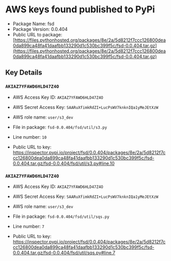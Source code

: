# AWS keys found published to PyPi

* Package Name: fsd
* Package Version: 0.0.404
* Public URL to package: [https://files.pythonhosted.org/packages/8e/2a/5d8212f7ccc126800dea0da899ca48fa41daafbb133290d1c530bc399f5c/fsd-0.0.404.tar.gz](https://files.pythonhosted.org/packages/8e/2a/5d8212f7ccc126800dea0da899ca48fa41daafbb133290d1c530bc399f5c/fsd-0.0.404.tar.gz)

## Key Details

### `AKIAZ7YFAWD6HLD47Z4O`

* AWS Access Key ID: `AKIAZ7YFAWD6HLD47Z4O`
* AWS Secret Access Key: `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` 
* AWS role name: `user/s3_dev`
* File in package: `fsd-0.0.404/fsd/util/s3.py`
* Line number: `10`

* Public URL to key: https://inspector.pypi.io/project/fsd/0.0.404/packages/8e/2a/5d8212f7ccc126800dea0da899ca48fa41daafbb133290d1c530bc399f5c/fsd-0.0.404.tar.gz/fsd-0.0.404/fsd/util/s3.py#line.10



### `AKIAZ7YFAWD6HLD47Z4O`

* AWS Access Key ID: `AKIAZ7YFAWD6HLD47Z4O`
* AWS Secret Access Key: `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` 
* AWS role name: `user/s3_dev`
* File in package: `fsd-0.0.404/fsd/util/sqs.py`
* Line number: `7`

* Public URL to key: https://inspector.pypi.io/project/fsd/0.0.404/packages/8e/2a/5d8212f7ccc126800dea0da899ca48fa41daafbb133290d1c530bc399f5c/fsd-0.0.404.tar.gz/fsd-0.0.404/fsd/util/sqs.py#line.7


